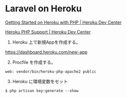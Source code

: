 # Laravel on Heroku 

[Getting Started on Heroku with PHP \| Heroku Dev Center](https://devcenter.heroku.com/articles/getting-started-with-php#introduction)

[Heroku PHP Support \| Heroku Dev Center](https://devcenter.heroku.com/articles/php-support)


1. Heroku 上で新規Appを作成する。

https://dashboard.heroku.com/new-app

2. Procfile を作成する。

```
web: vendor/bin/heroku-php-apache2 public
```

3. Heroku に環境変数をセット

```
$ php artisan key:generate --show
```
